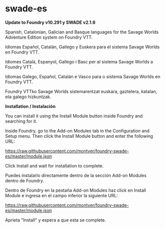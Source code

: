 # swade-es

**Update to Foundry v10.291 y SWADE v2.1.6**

Spanish, Catalonian, Galician and Basque languages for the Savage Worlds Adventure Edition system on Foundry VTT.

Idiomas Español, Catalán, Gallego y Euskera para el sistema Savage Worlds en Foundry VTT.

Idiomes Català, Espanyol, Gallego i Basc per al sistema Savage Worlds a Foundry VTT.

Idiomas Galego, Español, Catalán e Vasco para o sistema Savage Worlds en Foundry VTT.

Foundry VTTko Savage Worlds sistemarentzat euskara, gaztelera, katalan, eta galego hizkuntzak.

**Installation / Instalación**

You can install it using the Install Module button inside Foundry and searching for it.

Inside Foundry, go to the Add-on Modules tab in the Configuration and Setup menu. Then click the Install Module button and enter the following URL:

https://raw.githubusercontent.com/montver/foundry-swade-es/master/module.json

Click Install and wait for installation to complete.

Puedes instalarlo directamente dentro de la sección Add-on Modules dentro de Foundry.

 Dentro de Foundry en la pestaña Add-on Modules haz click en Install Module e ingresa en el campo inferior la siguiente URL:

https://raw.githubusercontent.com/montver/foundry-swade-es/master/module.json

Aprieta "Install" y espera a que esta se complete.
